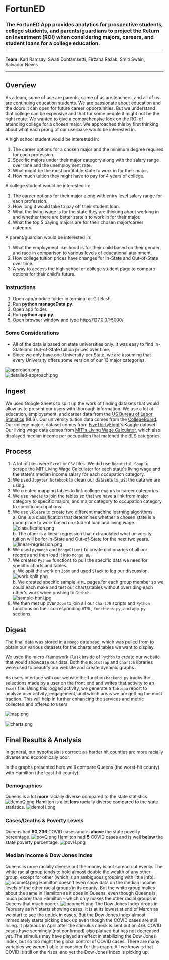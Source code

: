 # FortunED
### The FortunED App provides analytics for prospective students, college students, and parents/guardians to project the Return on Investment (ROI) when considering majors, careers, and student loans for a college education.
<hr>

**Team:** Karl Ramsay, Swati Dontamsetti, Firzana Razak, Smiti Swain, Salvador Neves
<hr>

## Overview
As a team, some of use are parents, some of us are teachers, and all of us are continuing education students. We are passionate about education and the doors it can open for future career opportunities. But we understand that college can be expensive and that for some people it might not be the right route. We wanted to give a comprehensive look on the ROI of attending college for a chosen major. We approached this by first thinking about what each prong of our userbase would be interested in.

A high school student would be interested in:
1. The career options for a chosen major and the minimum degree required for each profession.
2. Specific majors under their major category along with the salary range over time and the unemployment rate.
3. What might be the most profitable state to work in for their major.
4. How much tuition they might have to pay for 4 years of college.

A college student would be interested in:
1. The career options for their major along with entry level salary range for each profession.
2. How long it would take to pay off their student loan.
3. What the living wage is for the state they are thinking about working in and whether there are better state's to work in for their major.
4. What the top 5 paying majors are for their chosen major/career category.

A parent/guardian would be interested in:
1. What the employment likelihood is for their child based on their gender and race in comparison to various levels of educational attainment.
2. How college tuition prices have changes for In-State and Out-of-State over time.
3. A way to access the high school or college student page to compare options for their child's future.

### Instructions
1. Open app/module folder in terminal or Git Bash.
2. Run **python manageData.py**. 
3. Open app folder.
4. Run **python app.py**. 
5. Open browser window and type http://127.0.0.1:5000/

### Some Considerations
- All of the data is based on state universities only. It was easy to find In-State and Out-of-State tuition prices over time.
- Since we only have one University per State, we are assuming that every University offers some version of our 13 major categories.

![approach.png](model/images/FortunEd-3-Stage_Approach.png)
<br>
![detailed-approach.png](model/images/FortunEd-Architecture.png)

## Ingest
We used Google Sheets to split up the work of finding datasets that would allow us to present our users with thorough information. We use a lot of education, employement, and career data from the <a href="https://www.bls.gov/emp/tables.htm">US Bureau of Labor Statistics</a> (BLS). Our university tuition data comes from the <a href="https://research.collegeboard.org/trends/college-pricing">CollegeBoard</a>. Our college majors dataset comes from <a href="https://www.kaggle.com/fivethirtyeight/fivethirtyeight-college-majors-dataset/data?select=majors-list.csv">FiveThirtyEight</a>'s Kaggle dataset. Our living wage data comes from <a href="https://livingwage.mit.edu/">MIT's Living Wage Calculator</a>, which also displayed median income per occupation that matched the BLS categories.

## Process
1. A lot of files were `Excel` or `CSV` files. We did use `Beautiful Soup` to scrape the MIT Living Wage Calculator for each state's living wage and the state's median income salary for each occupation category.
2. We used `Jupyter Notebook` to clean our datasets to just the data we are using.
3. We created mapping tables to link college majors to career categories.
4. We use `Pandas` to join the tables so that we have a link from major category to specific majors, and major category to occupation category to specific occupations.
5. We use `Sklearn` to create two different machine learning algorithms.
  <br>a. One is a classification that determines whether a chosen state is a good place to work based on student loan and living wage.
  <br>![classification.png](model/images/SVM_model_CR.PNG)
  <br>b. The other is a linear regression that extrapolated what university tuition will be for In-State and Out-of-State for the next two years.
  <br>![linear-regression.png](model/images/Logistic_Regression_CR.PNG)
6. We used `pymongo` and `MongoClient` to create dictionaries of all our records and then load it into `Mongo DB`.
7. We created `Python` functions to pull the specific data we need for specific charts and tables.
  <br>a. We split the work on `Zoom` and used `Slack` to log our discussion.
  <br>![work-split.png](model/images/slack_group_split.png)
  <br>b. We created specific sample `HTML` pages for each group member so we could each make and test our charts/tables without overriding each other's work when pushing to `Github`.
  <br>![sample-html.jpg](model/images/sample_html.jpg)
8. We then met up over `Zoom` to join all our `ChartJS` scripts and `Python` functions on their corresponding `HTML`, `functions.py`, and `app.py` sections.

## Digest
The final data was stored in a `Mongo` database, which was pulled from to obtain our various datasets for the charts and tables we want to display.

We used the micro-framework `Flask` inside of `Python` to create our website that would showcase our data. Both the `Bootstrap` and `ChartJS` libraries were used to beautify our website and create dynamic graphs.

As users interface with our website the function `backend.py` tracks the selections made by a user on the front end and writes that activity to an `Excel` file. Using this logged activity, we generate a `Tableau` report to analyze user actvity, engagement, and which areas we are getting the most traction. This will help in further enhancing the services and metric collected and offered to users.

![map.png](app/static/img/map.png)

![charts.png](app/static/img/charts.png)

## Final Results & Analysis
In general, our hypothesis is correct: as harder hit counties are more racially diverse and economically poor.

In the graphs presented here we'll compare Queens (the worst-hit county) with Hamilton (the least-hit county):

### Demographics
Queens is a lot **more** racially diverse compared to the state statistics.
![demoQ.png](app/static/img/demoQ.png)
Hamilton is a lot **less** racially diverse compared to the state statistics.
![demoH.png](app/static/img/demoH.png)

### Cases/Deaths & Poverty Levels
Queens had **60,236** COVID cases and is **above** the state poverty percentage.
![povQ.png](app/static/img/povQ.png)
Hamilton had **5** COVID cases and is well **below** the state poverty percentage.
![povH.png](app/static/img/povH.png)

### Median Income & Dow Jones Index
Queens is more racially diverse but the money is not spread out evenly. The white racial group tends to hold almost double the wealth of any other group, except for other (which is an ambiguous grouping with little info).
![incomeQ.png](app/static/img/incomeQ.png)
Hamilton doesn't even show data on the median income levels of the other racial groups in its county. But the white group makes about the same in Hamilton as it does in Queens, even though Queens is much poorer than Hamilton - which only makes the other racial groups in Queens that much poorer.
![incomeH.png](app/static/img/incomeH.png)
The Dow Jones Index drops in February as NY starts showing cases, it is at its lowest at end of March as we start to see the uptick in cases. But the Dow Jones Index almost immediately starts picking back up even though the COVID cases are still rising. It plateaus in April after the stimulus check is sent out on 4/9. COVID cases have seemingly (not confirmed) also platued but has not decreased yet. The stimulus may have played an effect in stabilizing the Dow Jones Index, but so too might the global control of COVID cases. There are many variables we weren't able to consider for this graph. All we know is that COVID is still on the rises, and yet the Dow Jones Index is picking up.
